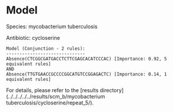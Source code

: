 
# Model

Species: mycobacterium tuberculosis

Antibiotic: cycloserine

```
Model (Conjunction - 2 rules):
------------------------------
Absence(CTCGGCGATGACCTCTTCGAGCACATCCCAC) [Importance: 0.92, 5 equivalent rules]
AND
Absence(TTGTGAACCGCCCCGGCATGTCCGGAGACTC) [Importance: 0.14, 1 equivalent rules]

```

For details, please refer to the [results directory](../../../../../results/scm_b/mycobacterium tuberculosis/cycloserine/repeat_5/).

